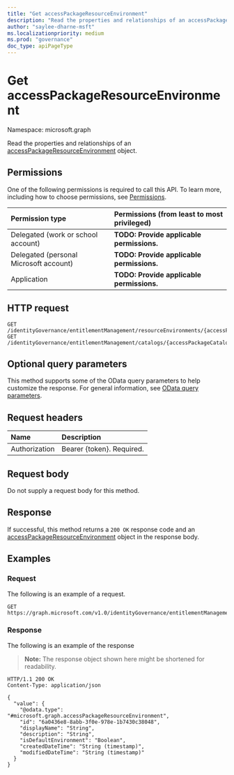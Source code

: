 ```yaml
---
title: "Get accessPackageResourceEnvironment"
description: "Read the properties and relationships of an accessPackageResourceEnvironment object."
author: "saylee-dharne-msft"
ms.localizationpriority: medium
ms.prod: "governance"
doc_type: apiPageType
---
```


# Get accessPackageResourceEnvironment
Namespace: microsoft.graph



Read the properties and relationships of an [accessPackageResourceEnvironment](../resources/accesspackageresourceenvironment.md) object.

## Permissions
One of the following permissions is required to call this API. To learn more, including how to choose permissions, see [Permissions](/graph/permissions-reference).

|Permission type|Permissions (from least to most privileged)|
|:---|:---|
|Delegated (work or school account)|**TODO: Provide applicable permissions.**|
|Delegated (personal Microsoft account)|**TODO: Provide applicable permissions.**|
|Application|**TODO: Provide applicable permissions.**|

## HTTP request

<!-- {
  "blockType": "ignored"
}
-->
``` http
GET /identityGovernance/entitlementManagement/resourceEnvironments/{accessPackageResourceEnvironmentId}
GET /identityGovernance/entitlementManagement/catalogs/{accessPackageCatalogId}/resources/{accessPackageResourceId}/environment
```

## Optional query parameters
This method supports some of the OData query parameters to help customize the response. For general information, see [OData query parameters](/graph/query-parameters).

## Request headers
|Name|Description|
|:---|:---|
|Authorization|Bearer {token}. Required.|

## Request body
Do not supply a request body for this method.

## Response

If successful, this method returns a `200 OK` response code and an [accessPackageResourceEnvironment](../resources/accesspackageresourceenvironment.md) object in the response body.

## Examples

### Request
The following is an example of a request.
<!-- {
  "blockType": "request",
  "name": "get_accesspackageresourceenvironment"
}
-->
``` http
GET https://graph.microsoft.com/v1.0/identityGovernance/entitlementManagement/resourceEnvironments/{accessPackageResourceEnvironmentId}
```


### Response
The following is an example of the response
>**Note:** The response object shown here might be shortened for readability.
<!-- {
  "blockType": "response",
  "truncated": true,
  "@odata.type": "microsoft.graph.accessPackageResourceEnvironment"
}
-->
``` http
HTTP/1.1 200 OK
Content-Type: application/json

{
  "value": {
    "@odata.type": "#microsoft.graph.accessPackageResourceEnvironment",
    "id": "6a0436e8-8abb-3f0e-978e-1b7430c38048",
    "displayName": "String",
    "description": "String",
    "isDefaultEnvironment": "Boolean",
    "createdDateTime": "String (timestamp)",
    "modifiedDateTime": "String (timestamp)"
  }
}
```

